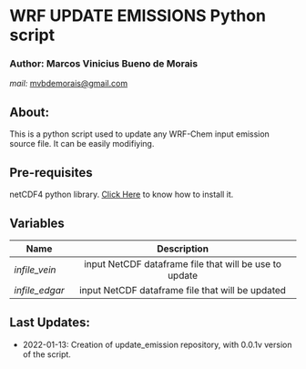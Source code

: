 # WRF UPDATE EMISSIONS Python script

### Author: Marcos Vinicius Bueno de Morais
*mail:* mvbdemorais@gmail.com

## **About:**

This is a python script used to update any WRF-Chem input emission source file. It can be 
easily modifiying. 

## **Pre-requisites**

netCDF4 python library. [Click Here](https://pypi.org/project/netCDF4/) to know how to install it.

## **Variables**

| Name       | Description   | 
| ---------- |:-------------:| 
| *infile_vein*  | input NetCDF dataframe file that will be use to update | 
| *infile_edgar* | input NetCDF dataframe file that will be updated       | 

## **Last Updates:**
* 2022-01-13: Creation of update_emission repository, with 0.0.1v version of the script.